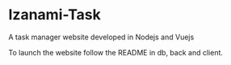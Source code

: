 # Izanami-Task
A task manager website developed in Nodejs and Vuejs

To launch the website follow the README in db, back and client.
